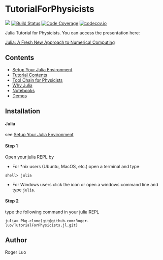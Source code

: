 # TutorialForPhysicists

[![][docs-latest-img]][docs-latest-url]
[![Build Status][travis-master-img]][travis-master-url]
[![Code Coverage][coveralls-master-img]][coveralls-master-url]
[![codecov.io][codcov-master-img]][codcov-master-url]


Julia Tutorial for Physicists. You can access the presentation here:

[Julia: A Fresh New Approach to Numerical Computing](http://104.224.129.42/slides/the-julia-language/)

## Contents

- [Setup Your Julia Environment](/docs/src/install.md)
- [Tutorial Contents](/docs/src/demo/README.md)
- [Tool Chain for Physicists](/docs/src/toolchain.md)
- [Why Julia](/docs/src/before/why.md)
- [Notebooks](/notebooks/README.md)
- [Demos](/src/README.md)

## Installation

#### Julia

see [Setup Your Julia Environment](/docs/src/install.md)

#### Step 1
Open your julia REPL by

- For *nix users (Ubuntu, MacOS, etc.) open a terminal and type

```shell
shell> julia
```

- For Windows users click the icon or open a windows command line and type `julia`.

#### Step 2

type the following command in your julia REPL

```julia-repl
julia> Pkg.clone(git@github.com:Roger-luo/TutorialForPhysicists.jl.git)
```

## Author

Roger Luo


[docs-latest-img]: https://img.shields.io/badge/docs-latest-blue.svg
[docs-latest-url]: http://rogerluo.me/TutorialForPhysicists.jl/latest

[docs-stable-img]: https://img.shields.io/badge/docs-stable-blue.svg
[docs-stable-url]: http://rogerluo.me/TutorialForPhysicists.jl/stable

[travis-master-img]:https://travis-ci.org/Roger-luo/TutorialForPhysicists.jl.svg?branch=master
[travis-master-url]:https://travis-ci.org/Roger-luo/TutorialForPhysicists.jl

[coveralls-master-img]:https://coveralls.io/repos/Roger-luo/TutorialForPhysicists.jl/badge.svg?branch=master&service=github
[coveralls-master-url]:https://coveralls.io/github/Roger-luo/TutorialForPhysicists.jl?branch=master

[codcov-master-img]:http://codecov.io/github/Roger-luo/TutorialForPhysicists.jl/coverage.svg?branch=master
[codcov-master-url]:http://codecov.io/github/Roger-luo/TutorialForPhysicists.jl?branch=master